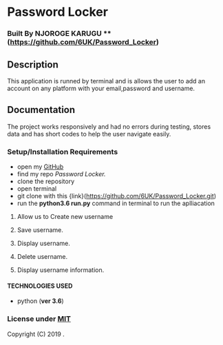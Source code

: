 # Password Locker #

 ### Built By NJOROGE KARUGU ** (https://github.com/6UK/Password_Locker) ###
 
## Description ####
This application is runned by terminal and is allows the user to add an account on any platform with your email,password and username.
## Documentation ###

The project works responsively and had no errors during testing, stores data and has short codes to help the user navigate easily.

### Setup/Installation Requirements ##

* open my [GitHub](https://github.com/6UK/Password_Locker)
* find my repo *Password Locker.*
* clone the repository
* open terminal 
* git clone with this {link}(https://github.com/6UK/Password_Locker.git)
* run the **python3.6 run.py** command in terminal to run the aplliacation

<!-- BDD -->
1. Allow us to Create new username 

2. Save username.

3. Display username.

4. Delete username.



5. Display username information.
#### TECHNOLOGIES USED ####### 
* python (**ver 3.6**)



### License under [MIT]()

Copyright (C) 2019 .
